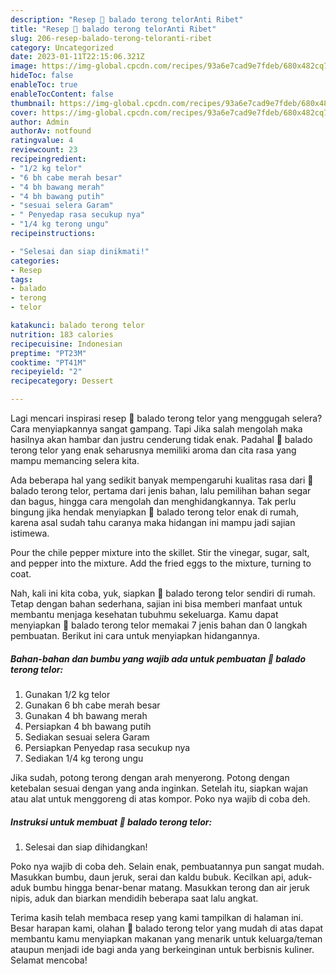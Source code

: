 ```yaml
---
description: "Resep 🍒 balado terong telorAnti Ribet"
title: "Resep 🍒 balado terong telorAnti Ribet"
slug: 206-resep-balado-terong-teloranti-ribet
category: Uncategorized
date: 2023-01-11T22:15:06.321Z
image: https://img-global.cpcdn.com/recipes/93a6e7cad9e7fdeb/680x482cq70/balado-terong-telor-foto-resep-utama.jpg
hideToc: false
enableToc: true
enableTocContent: false
thumbnail: https://img-global.cpcdn.com/recipes/93a6e7cad9e7fdeb/680x482cq70/balado-terong-telor-foto-resep-utama.jpg
cover: https://img-global.cpcdn.com/recipes/93a6e7cad9e7fdeb/680x482cq70/balado-terong-telor-foto-resep-utama.jpg
author: Admin
authorAv: notfound
ratingvalue: 4
reviewcount: 23
recipeingredient:
- "1/2 kg telor"
- "6 bh cabe merah besar"
- "4 bh bawang merah"
- "4 bh bawang putih"
- "sesuai selera Garam"
- " Penyedap rasa secukup nya"
- "1/4 kg terong ungu"
recipeinstructions:

- "Selesai dan siap dinikmati!"
categories:
- Resep
tags:
- balado
- terong
- telor

katakunci: balado terong telor 
nutrition: 183 calories
recipecuisine: Indonesian
preptime: "PT23M"
cooktime: "PT41M"
recipeyield: "2"
recipecategory: Dessert

---
```



Lagi mencari inspirasi resep 🍒 balado terong telor yang menggugah selera? Cara menyiapkannya sangat gampang. Tapi Jika salah mengolah maka hasilnya akan hambar dan justru cenderung tidak enak. Padahal 🍒 balado terong telor yang enak seharusnya memiliki aroma dan cita rasa yang mampu memancing selera kita.


Ada beberapa hal yang sedikit banyak mempengaruhi kualitas rasa dari 🍒 balado terong telor, pertama dari jenis bahan, lalu pemilihan bahan segar dan bagus, hingga cara mengolah dan menghidangkannya. Tak perlu bingung jika hendak menyiapkan 🍒 balado terong telor enak di rumah, karena asal sudah tahu caranya maka hidangan ini mampu jadi sajian istimewa.

Pour the chile pepper mixture into the skillet. Stir the vinegar, sugar, salt, and pepper into the mixture. Add the fried eggs to the mixture, turning to coat.


Nah, kali ini kita coba, yuk, siapkan 🍒 balado terong telor sendiri di rumah. Tetap dengan bahan sederhana, sajian ini bisa memberi manfaat untuk membantu menjaga kesehatan tubuhmu sekeluarga. Kamu dapat menyiapkan 🍒 balado terong telor memakai 7 jenis bahan dan 0 langkah pembuatan. Berikut ini cara untuk menyiapkan hidangannya.

<!--inarticleads1-->

##### Bahan-bahan dan bumbu yang wajib ada untuk pembuatan 🍒 balado terong telor:

1. Gunakan 1/2 kg telor
1. Gunakan 6 bh cabe merah besar
1. Gunakan 4 bh bawang merah
1. Persiapkan 4 bh bawang putih
1. Sediakan sesuai selera Garam
1. Persiapkan  Penyedap rasa secukup nya
1. Sediakan 1/4 kg terong ungu


Jika sudah, potong terong dengan arah menyerong. Potong dengan ketebalan sesuai dengan yang anda inginkan. Setelah itu, siapkan wajan atau alat untuk menggoreng di atas kompor. Poko nya wajib di coba deh. 

<!--inarticleads2-->

##### Instruksi untuk membuat 🍒 balado terong telor:


1. Selesai dan siap dihidangkan!

Poko nya wajib di coba deh. Selain enak, pembuatannya pun sangat mudah. Masukkan bumbu, daun jeruk, serai dan kaldu bubuk. Kecilkan api, aduk-aduk bumbu hingga benar-benar matang. Masukkan terong dan air jeruk nipis, aduk dan biarkan mendidih beberapa saat lalu angkat. 

Terima kasih telah membaca resep yang kami tampilkan di halaman ini. Besar harapan kami, olahan 🍒 balado terong telor yang mudah di atas dapat membantu kamu menyiapkan makanan yang menarik untuk keluarga/teman ataupun menjadi ide bagi anda yang berkeinginan untuk berbisnis kuliner. Selamat mencoba!
